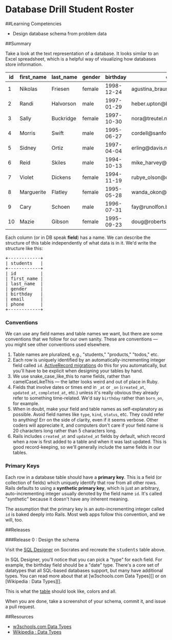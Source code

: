 # Database Drill Student Roster 
 
##Learning Competencies 

* Design database schema from problem data

##Summary 

 Take a look at the text representation of a database.  It looks similar to an Excel spreadsheet, which is a helpful way of visualizing how databases store information.

<table class="table">
  <thead>
    <tr>
      <th>id</th><th>first_name</th><th>last_name</th><th>gender</th><th>birthday</th><th>email</th><th>phone</th>
    </tr>
  </thead>
  <tbody>
    <tr>
      <td>1</td><td>Nikolas</td><td>Friesen</td><td>female</td><td>1998-12-24</td><td>agustina_braun@wintheiser.info</td><td>449.897.7415</td>
    </tr>
    <tr>
      <td>2</td><td>Randi</td><td>Halvorson</td><td>male</td><td>1997-01-29</td><td>heber.upton@bechtelarwisozk.biz</td><td>(697)436-2633</td>
    </tr>
    <tr>
      <td>3</td><td>Sally</td><td>Buckridge</td><td>female</td><td>1997-10-30</td><td>nora@treutel.name</td><td>1-351-672-6358x02502</td>
    </tr>
    <tr>
      <td>4</td><td>Morris</td><td>Swift</td><td>male</td><td>1995-06-27</td><td>cordell@sanfordkuhlman.org</td><td>(600)142-5639x9380</td>
    </tr>
    <tr>
      <td>5</td><td>Sidney</td><td>Ortiz</td><td>male</td><td>1997-04-04</td><td>erling@davis.name</td><td>554.170.3265</td>
    </tr>
    <tr>
      <td>6</td><td>Reid</td><td>Skiles</td><td>male</td><td>1994-10-13</td><td>mike_harvey@nikolaus.com</td><td>(543)511-2123</td>
    </tr>
    <tr>
      <td>7</td><td>Violet</td><td>Dickens</td><td>female</td><td>1994-11-19</td><td>rubye_olson@collins.biz</td><td>1-410-486-1411x5058</td>
    </tr>
    <tr>
      <td>8</td><td>Marguerite</td><td>Flatley</td><td>female</td><td>1995-05-28</td><td>wanda_okon@hane.name</td><td>572.978.5828x07860</td>
    </tr>
    <tr>
      <td>9</td><td>Cary</td><td>Schoen</td><td>male</td><td>1996-07-31</td><td>fay@runolfon.biz</td><td>1-828-134-7828x66958</td>
    </tr>
    <tr>
      <td>10</td><td>Mazie</td><td>Gibson</td><td>female</td><td>1995-09-23</td><td>doug@roberts.biz</td><td>144.038.7351x24117</td>
    </tr>
  </tbody>
</table>


Each column (or in DB speak **field**) has a name.  We can describe the structure of this table independently of what data is in it.  We'd write the structure like this:

<pre>
+------------+
| students   |
+------------+
| id         |
| first_name |
| last_name  |
| gender     |
| birthday   |
| email      |
| phone      |
+------------+
</pre>

### Conventions

We can use any field names and table names we want, but there are some conventions that we follow for our own sanity.  These are conventions &mdash; you might see other conventions used elsewhere.

1. Table names are pluralized, e.g., "students," "products," "todos," etc.
2. Each row is uniquely identified by an automatically-incrementing integer field called <code>id</code>.  [ActiveRecord migrations](http://guides.rubyonrails.org/migrations.html) do this for you automatically, but you'll have to be explicit when designing your tables by hand.
3. We use snake_case_like_this to name fields, rather than camelCaseLikeThis &mdash; the latter looks weird and out of place in Ruby.
4. Fields that involve dates or times end in <code>&#95;at</code> or <code>&#95;on</code> (<code>created&#95;at</code>, <code>updated&#95;at</code>, <code>completed&#95;at</code>, etc.) unless it's really obvious they already refer to something time-related.  We'd say <code>birthday</code> rather than <code>born_on</code>, for example.
5. When in doubt, make your field and table names as self-explanatory as possible.  Avoid field names like <code>type</code>, <code>kind</code>, <code>status</code>, etc.  They could refer to anything!  Err on the side of clarity, even if it seems verbose.  Other coders will appreciate it, and computers don't care if your field name is 20 characters long rather than 5 characters long.
6. Rails includes <code>created&#95;at</code> and <code>updated&#95;at</code> fields by default, which record when a row is first added to a table and when it was last updated.  This is good record-keeping, so we'll generally include the same fields in our tables.


### Primary Keys

Each row in a database table should have a <strong>primary key</strong>.  This is a field (or collection of fields) which uniquely identify that row from all other rows.  Rails defaults to using a <strong>synthetic primary key</strong>, which is just an arbitrary, auto-incrementing integer usually denoted by the field name <code>id</code>.  It's called "synthetic" because it doesn't have any inherent meaning.

The assumption that the primary key is an auto-incrementing integer called <code>id</code> is baked deeply into Rails.  Most web apps follow this convention, and we will, too.

##Releases

###Release 0 : Design the schema

Visit the [SQL Designer](https://socrates.devbootcamp.com/sql.html) on Socrates and recreate the <tt>students</tt> table above.

In SQL Designer, you'll notice that you can pick a "type" for each field.  For example, the birthday field should be a "date" type.  There's a core set of datatypes that all SQL-based databases support, but many have additional types.
You can read more about that at [w3schools.com Data Types][] or on [Wikipedia : Data Types][].

This is what the [table](http://f.cl.ly/items/0z3p0i1Y0G3h1A3V1d2p/Screen%20Shot%202012-05-17%20at%205.04.38%20PM.png) should look like, colors and all.

When you are done, take a screenshot of your schema, commit it, and issue a pull request.


##Resources

* [w3schools.com Data Types](http://www.w3schools.com/sql/sql_datatypes.asp)
* [Wikipedia : Data Types](http://en.wikipedia.org/wiki/SQL#Data_types)
